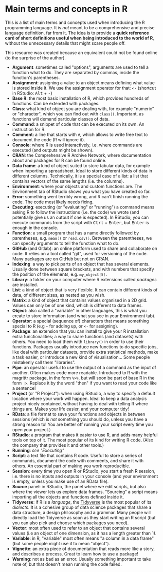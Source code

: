# Main terms and concepts in R

This is a list of main terms and concepts used when introducing the R programming language. It is _not_ meant to be a comprehensive and precise language definition, far from it. The idea is to provide a **quick reference card of short definitions useful when being introduced to the world of R**, without the unnecessary details that might scare people off.

This resource was created because an equivalent could not be found online (to the surprise of the author).

* **Argument**: sometimes called "options", arguments are used to tell a function what to do. They are separated by commas, inside the function's parentheses.
* **Assignment**: assigning a value to an object means defining what value is stored inside it. We use the assignment operator for that: `<-` (shortcut in RStudio: <kbd>Alt</kbd> + <kbd>-</kbd>)
* **Base R**: the most basic installation of R, which provides hundreds of functions. Can be extended with packages.
* **Class**: what kind of object you are dealing with, for example "numeric" or "character", which you can find out with `class()`. Important, as functions will demand particular classes of data.
* **Command**: a snippet of code that can be executed on its own. An instruction for R.
* **Comment**: a line that starts with `#`, which allows to write free text to document the code (R will ignore it).
* **Console**: where R is used interactively, i.e. where commands are executed (and outputs might be shown).
* **CRAN**: the Comprehensive R Archive Network, where documentation about and packages for R can be found online.
* **Data frame**: a kind of object suited to store tabular data, for example when importing a spreadsheet. Ideal to store different kinds of data in different columns. Technically, it is a special case of a list: a list that contains vectors of the same lengths (i.e. the columns).
* **Environment**: where your objects and custom functions are. The Environment tab of RStudio shows you what you have created so far.
* **Error**: something went terribly wrong, and R can't finish running the code. The code most likely needs fixing.
* **Executing**: executing (or "evaluating" or "running") a command means asking R to follow the instructions (i.e. the code) we wrote (and potentially give us an output if one is expected). In RStudio, you can execute commands from the script with <kbd>Ctrl</kbd> + <kbd>Enter</kbd>, but <kbd>Enter</kbd> is enough in the console.
* **Function**: a small program that has a name directly followed by parentheses, e.g. `mean()` or `read.csv()`. Between the parentheses, we can specify arguments to tell the function what to do.
* **GitHub** (and Gitlab): an online platform used to share and collaborate on code. It relies on a tool called "git", used for versioning of the code. Many packages are on GitHub but not on CRAN.
* **Indexing**: a way to pick parts of an object that has several elements. Usually done between square brackets, and with numbers that specify the position of the elements, e.g. `my_object[5]`.
* **Library**: a folder on your computer where R extensions called *packages* are installed.
* **List**: a kind of object that is very flexible. It can contain different kinds of data, of different sizes, as nested as you wish.
* **Matrix**: a kind of object that contains values organised in a 2D grid. Values can only be of one kind, which is different to data frames.
* **Object**: also called a "variable" in other languages, this is what you create to store information (and what you see in your Environment tab).
* **Operator**: a special (sequence of) characters that means something special to R (e.g `+` for adding up, or `<-` for assigning).
* **Package**: an extension that you can install to give your R installation extra functionalities; a way to share functions (and datasets) with others. You need to load them with `library()` in order to use their functions. Packages usually introduce new functions to do specific jobs, like deal with particular datasets, provide extra statistical methods, make a task easier, or introduce a new kind of visualisation... Some people mistakenly call them "libraries".
* **Pipe**: an operator useful to use the output of a command as the input of another. Often makes code more readable. Introduced to R with the magrittr package, in the form `%>%`, but will soon be part of base R in the form `|>`. Replace it by the word "then" if you want to read your code like a sentence!
* **Project** (or "R Project"): when using RStudio, a way to specify a default location where your work will happen. Ideal to keep a data analysis project nicely contained, without having to deal with telling R where things are. Makes your life easier, and your computer tidy!
* **RData**: a file format to save your functions and objects in between sessions (which is _not_ something you should do, unless you have a strong reason to! You are better off running your script every time you open your project.)
* **RStudio**: a program that makes it easier to use R, and adds many helpful tools on top of it. The most popular of its kind for writing R code. (Also the company that provides it and other tools.)
* **Running**: _see "Executing"_
* **Script**: a text file that contains R code. Useful to store a series of commands, document the code with comments, and share it with others. An essential part of making you work reproducible.
* **Session**: every time you open R or RStudio, you start a fresh R session, i.e. there is no inputs and outputs in your console (and your environment is empty, unless you make use of an RData file).
* **Source** panel: in RStudio, the panel where we edit scripts, but also where the viewer lets us explore data frames. "Sourcing" a script means importing all the objects and functions defined inside it.
* **Tidyverse**: if R is a _language_, the [Tidyverse](https://www.tidyverse.org/) is the most popular of its _dialects_. It is a cohesive group of data science packages that share a data structure, a design philosophy and a grammar. Many people will directly load the Tidyverse as soon as they start writing an R script (but you can also pick and choose which packages you need).
* **Vector**: most often used to refer to an object that contains several values (i.e an object of one dimension, as it has a length greater than 1).
* **Variable**: in R, "variable" most often means "a column in a data frame" (but some people might use it to mean "object").
* **Vignette**: an extra piece of documentation that reads more like a story, and describes a process. Great to learn how to use a package!
* **Warning**: not as bad as an error. Usually something important to take note of, but that doesn't mean running the code failed.
